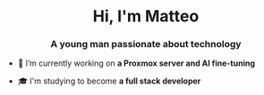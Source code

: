 <h1 align="center">Hi, I'm Matteo</h1>
<h3 align="center">A young man passionate about technology</h3>

- 🔌 I’m currently working on **a Proxmox server and AI fine-tuning**

- 🎓 I'm studying to become **a full stack developer**
